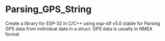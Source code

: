 # Parsing_GPS_String
Create a library for ESP-32 in C/C++ using esp-idf v5.0 stable for Parsing GPS data from individual data in a struct. GPS data is usually in NMEA format

